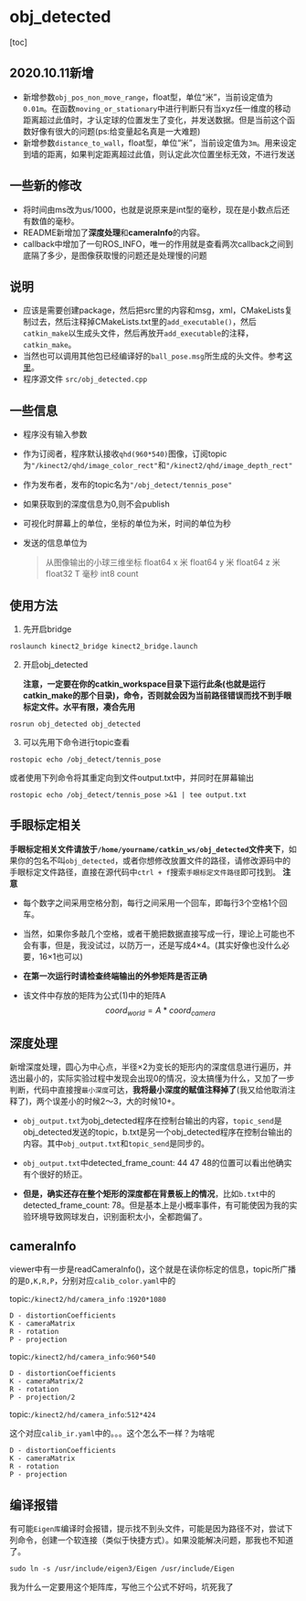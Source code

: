 # obj_detected
[toc]
## 2020.10.11新增

- 新增参数`obj_pos_non_move_range`，float型，单位“米”，当前设定值为`0.01m`。在函数`moving_or_stationary`中进行判断只有当xyz任一维度的移动距离超过此值时，才认定球的位置发生了变化，并发送数据。但是当前这个函数好像有很大的问题(ps:给变量起名真是一大难题)
- 新增参数`distance_to_wall`，float型，单位“米”，当前设定值为`3m`。用来设定到墙的距离，如果判定距离超过此值，则认定此次位置坐标无效，不进行发送

## 一些新的修改

- 将时间由ms改为us/1000，也就是说原来是int型的毫秒，现在是小数点后还有数值的毫秒。
- README新增加了**深度处理**和**cameraInfo**的内容。
- callback中增加了一句ROS_INFO，唯一的作用就是查看两次callback之间到底隔了多少，是图像获取慢的问题还是处理慢的问题

## 说明
- 应该是需要创建package，然后把src里的内容和msg，xml，CMakeLists复制过去，然后注释掉CMakeLists.txt里的`add_executable()`，然后`catkin_make`以生成头文件，然后再放开`add_executable`的注释，`catkin_make`。
- 当然也可以调用其他包已经编译好的`ball_pose.msg`所生成的头文件。参考[这里](https://www.cnblogs.com/long5683/p/11450472.html)。
- 程序源文件 `src/obj_detected.cpp`


## 一些信息

- 程序没有输入参数

- 作为订阅者，程序默认接收`qhd(960*540)`图像，订阅topic为`"/kinect2/qhd/image_color_rect"`和`"/kinect2/qhd/image_depth_rect"`

- 作为发布者，发布的topic名为`"/obj_detect/tennis_pose"`

- 如果获取到的深度信息为0,则不会publish

- 可视化时屏幕上的单位，坐标的单位为米，时间的单位为秒

- 发送的信息单位为
    >从图像输出的小球三维坐标
    >float64 x	米
    >float64 y	米
    >float64 z	米
    >float32 T   毫秒
    >int8 count  

## 使用方法

1. 先开启bridge

```
roslaunch kinect2_bridge kinect2_bridge.launch
```

2. 开启obj_detected

   **注意，一定要在你的catkin_workspace目录下运行此条(也就是运行catkin_make的那个目录)，命令，否则就会因为当前路径错误而找不到手眼标定文件。水平有限，凑合先用**

```
rosrun obj_detected obj_detected
```

3. 可以先用下命令进行topic查看

```
rostopic echo /obj_detect/tennis_pose
```
或者使用下列命令将其重定向到文件output.txt中，并同时在屏幕输出
```
rostopic echo /obj_detect/tennis_pose >&1 | tee output.txt
```

## 手眼标定相关
**手眼标定相关文件请放于`/home/yourname/catkin_ws/obj_detected`文件夹下**，如果你的包名不叫`obj_detected`，或者你想修改放置文件的路径，请修改源码中的手眼标定文件路径，直接在源代码中`ctrl + f`搜索`手眼标定文件路径`即可找到。
**注意**

- 每个数字之间采用空格分割，每行之间采用一个回车，即每行3个空格1个回车。

- 当然，如果你多敲几个空格，或者干脆把数据直接写成一行，理论上可能也不会有事，但是，我没试过，以防万一，还是写成4×4。(其实好像也没什么必要，16×1也可以)

- **在第一次运行时请检查终端输出的外参矩阵是否正确**

- 该文件中存放的矩阵为公式(1)中的矩阵A
  $$
  coord_{world} = A*coord_{camera}\tag{1}
  $$
  

## 深度处理

新增深度处理，圆心为中心点，半径×2为变长的矩形内的深度信息进行遍历，并选出最小的，实际实验过程中发现会出现0的情况，没太搞懂为什么，又加了一步判断，代码中直接搜`最小深度`可达，**我将最小深度的赋值注释掉了**(我又给他取消注释了)，两个误差小的时候2～3，大的时候10+。

- `obj_output.txt`为obj_detected程序在控制台输出的内容，`topic_send`是obj_detected发送的topic，b.txt是另一个obj_detected程序在控制台输出的内容。其中`obj_output.txt`和`topic_send`是同步的。

- `obj_output.txt`中detected_frame_count: 44 47 48的位置可以看出他确实有个很好的矫正。
- **但是，确实还存在整个矩形的深度都在背景板上的情况**，比如`b.txt`中的detected_frame_count: 78。但是基本上是小概率事件，有可能使因为我的实验环境导致网球发白，识别面积太小，全都跑偏了。

## cameraInfo

viewer中有一步是readCameraInfo()，这个就是在读你标定的信息，topic所广播的是`D,K,R,P`，分别对应`calib_color.yaml`中的

topic:`/kinect2/hd/camera_info` :`1920*1080`

```
D - distortionCoefficients
K - cameraMatrix
R - rotation
P - projection
```

topic:`/kinect2/hd/camera_info`:`960*540`

```
D - distortionCoefficients
K - cameraMatrix/2
R - rotation
P - projection/2
```

topic:`/kinect2/hd/camera_info`:`512*424`

这个对应`calib_ir.yaml`中的。。。这个怎么不一样？为啥呢

```
D - distortionCoefficients
K - cameraMatrix
R - rotation
P - projection
```

## 编译报错

有可能`Eigen库`编译时会报错，提示找不到头文件，可能是因为路径不对，尝试下列命令，创建一个软连接（类似于快捷方式）。如果没能解决问题，那我也不知道了。

```
sudo ln -s /usr/include/eigen3/Eigen /usr/include/Eigen
```

我为什么一定要用这个矩阵库，写他三个公式不好吗，坑死我了